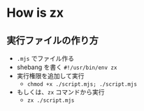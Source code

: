 # How is zx

## 実行ファイルの作り方

- `.mjs` でファイル作る
- shebang を書く `#!/usr/bin/env zx`
- 実行権限を追加して実行
  - `chmod +x ./script.mjs; ./script.mjs`
- もしくは、`zx` コマンドから実行
  - `zx ./script.mjs`
